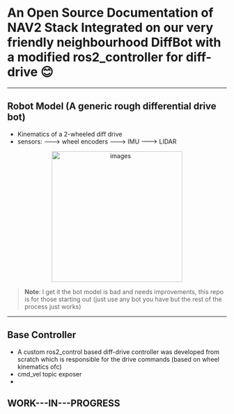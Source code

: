 # An Open Source Documentation of NAV2 Stack Integrated on our very friendly neighbourhood DiffBot with a modified ros2_controller for diff-drive 😊
---
## Robot Model (A generic rough differential drive bot)
- Kinematics of a 2-wheeled diff drive
- sensors:
  ---> wheel encoders
  ---> IMU
  ---> LIDAR

<div align="center">
  <img src="https://github.com/user-attachments/assets/6d543a61-8a11-4238-b966-e311904907d4" alt="images" width="300">
</div>

> **Note**: I get it the bot model is bad and needs improvements, this repo is for those starting out (just use any bot you have but the rest of the process just works)



---
## Base Controller
- A custom ros2_control based diff-drive controller was developed from scratch which is responsible for the drive commands (based on wheel kinematics ofc)
- cmd_vel topic exposer
- 

## WORK---IN---PROGRESS
